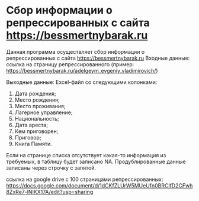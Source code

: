 # Сбор информации о репрессированных с сайта https://bessmertnybarak.ru
Данная программа осуществляет сбор информации о репрессированных с сайта https://bessmertnybarak.ru
Входные данные: 
ссылка на страницу репрессированного (пример: https://bessmertnybarak.ru/adelgeym_evgeniy_vladimirovich/)

Выходные данные:
Excel-файл со следующими колонками:
1. Дата рождения;
2. Место рождения;
3. Место проживания;
4. Лагерное управление;
5. Национальность;
6. Дата ареста;
7. Кем приговорен;
8. Приговор;
9. Книга Памяти.

Если на странице списка отсутствует какая-то информация из требуемых, в таблицу будет записано NA. Продублированные данные записаны через строчку с запятой.

ссылка на google drive с 100 страницами репрессированных: https://docs.google.com/document/d/1dCKfZLUrW5MUeUfn0BRClfD2CFwh8ZxRe7-lNIKX17A/edit?usp=sharing
